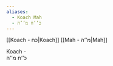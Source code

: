 ```yaml
---
aliases:
  - Koach Mah
  - כ’’ח מ’’ה
---
```


[[Koach - כח|Koach]]
[[Mah - מ’’ה|Mah]]

Koach -  
כ’’ח מ’’ה